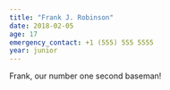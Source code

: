 ```yaml
---
title: "Frank J. Robinson"
date: 2018-02-05
age: 17
emergency_contact: +1 (555) 555 5555
year: junior
---
```


Frank, our number one second baseman!